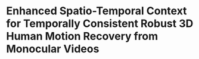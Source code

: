 # Enhanced Spatio-Temporal Context for Temporally Consistent Robust 3D Human Motion Recovery from Monocular Videos

